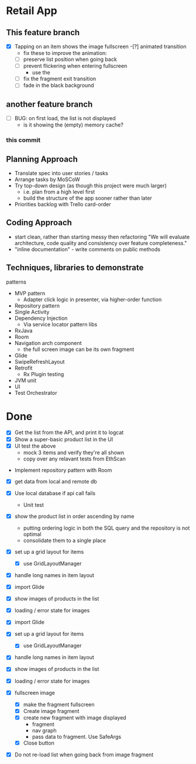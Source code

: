 # Retail App

## This feature branch
-[x] Tapping on an item shows the image fullscreen
    -[?] animated transition
    - fix these to improve the animation:
    -[ ] preserve list position when going back
    -[ ] prevent flickering when entering fullscreen
        * use the 
    -[ ] fix the fragment exit transition
    -[ ] fade in the black background

## another feature branch
-[ ] BUG: on first load, the list is not displayed
    * is it showing the (empty) memory cache?

### this commit

## Planning Approach
- Translate spec into user stories / tasks
- Arrange tasks by MoSCoW
- Try top-down design (as though this project were much larger)
    * i.e. plan from a high level first
    * build the structure of the app sooner rather than later
- Priorities backlog with Trello card-order

## Coding Approach
- start clean, rather than starting messy then refactoring
"We will evaluate architecture, code quality and consistency over feature completeness."
- "inline documentation" - write comments on public methods

## Techniques, libraries to demonstrate
patterns
- MVP pattern
    * Adapter click logic in presenter, via higher-order function
- Repository pattern
- Single Activity
- Dependency Injection
    * Via service locator pattern
libs
- RxJava
- Room
- Navigation arch component
    * the full screen image can be its own fragment
- Glide
- SwipeRefreshLayout
- Retrofit
    * Rx Plugin
testing
- JVM unit
- UI
- Test Orchestrator

# Done
- [x] Get the list from the API, and print it to logcat
- [x] Show a super-basic product list in the UI
- [x] UI test the above
    * mock 3 items and verify they're all shown
    * copy over any relavant tests from EthScan
- Implement repository pattern with Room
- [x] get data from local and remote db
- [x] Use local database if api call fails 
    * Unit test
- [x] show the product list in order ascending by name
    * putting ordering logic in both the SQL query and the repository is not optimal
    * consolidate them to a single place
- [x] set up a grid layout for items
    - [x] use GridLayoutManager
- [x] handle long names in item layout
- [x] import Glide
- [x] show images of products in the list
- [x] loading / error state for images
- [x] import Glide
- [x] set up a grid layout for items
    - [x] use GridLayoutManager
- [x] handle long names in item layout
- [x] show images of products in the list
- [x] loading / error state for images
-[x] fullscreen image
    -[x] make the fragment fullscreen
    -[x] Create image fragment
    -[x] create new fragment with image displayed
        * fragment
        * nav graph
        * pass data to fragment. Use SafeArgs
    -[x] Close button
-[x] Do not re-load list when going back from image fragment

